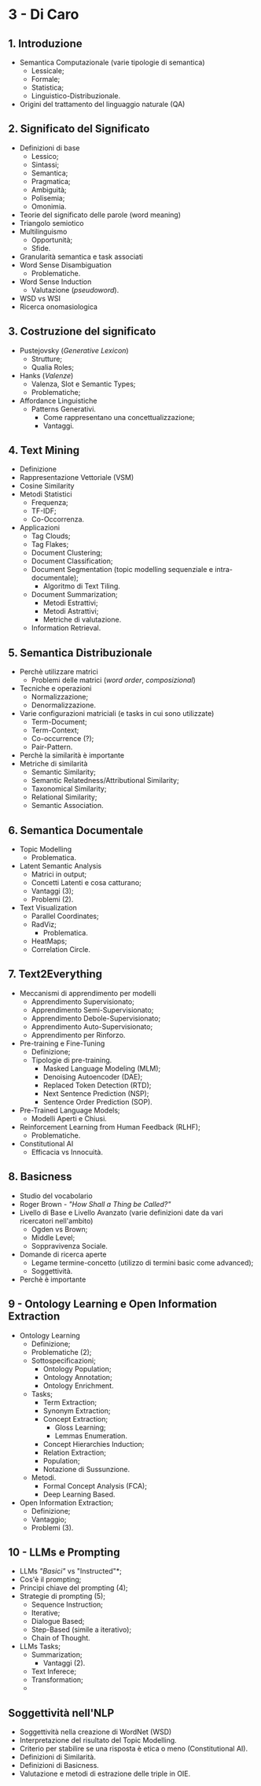 # 3 - Di Caro

## 1. Introduzione
* Semantica Computazionale (varie tipologie di semantica)
    * Lessicale;
    * Formale;
    * Statistica;
    * Linguistico-Distribuzionale.
* Origini del trattamento del linguaggio naturale (QA)

## 2. Significato del Significato
* Definizioni di base
    * Lessico; 
    * Sintassi;
    * Semantica;
    * Pragmatica;
    * Ambiguità;
    * Polisemia;
    * Omonimia.
* Teorie del significato delle parole (word meaning)
* Triangolo semiotico
* Multilinguismo
    * Opportunità;
    * Sfide.
* Granularità semantica e task associati
* Word Sense Disambiguation
    * Problematiche.
* Word Sense Induction
    * Valutazione (*pseudoword*).
* WSD vs WSI
* Ricerca onomasiologica

## 3. Costruzione del significato
* Pustejovsky (*Generative Lexicon*)
    * Strutture;
    * Qualia Roles;
* Hanks (*Valenze*)
    * Valenza, Slot e Semantic Types;
    * Problematiche;
* Affordance Linguistiche
    * Patterns Generativi.
        * Come rappresentano una concettualizzazione;
        * Vantaggi.

## 4. Text Mining
* Definizione
* Rappresentazione Vettoriale (VSM)
* Cosine Similarity
* Metodi Statistici
    * Frequenza;
    * TF-IDF;
    * Co-Occorrenza.
* Applicazioni
    * Tag Clouds;
    * Tag Flakes;
    * Document Clustering;
    * Document Classification;
    * Document Segmentation (topic modelling sequenziale e intra-documentale);
        * Algoritmo di Text Tiling.
    * Document Summarization;
        * Metodi Estrattivi;
        * Metodi Astrattivi;
        * Metriche di valutazione.
    * Information Retrieval.

## 5. Semantica Distribuzionale
* Perchè utilizzare matrici
    * Problemi delle matrici (*word order*, *composizional*)
* Tecniche e operazioni
    * Normalizzazione;
    * Denormalizzazione.
* Varie configurazioni matriciali (e tasks in cui sono utilizzate)
    * Term-Document;
    * Term-Context;
    * Co-occurrence (?);
    * Pair-Pattern.
* Perchè la similarità è importante
* Metriche di similarità
    * Semantic Similarity;
    * Semantic Relatedness/Attributional Similarity;
    * Taxonomical Similarity;
    * Relational Similarity;
    * Semantic Association.

## 6. Semantica Documentale
* Topic Modelling
    * Problematica.
* Latent Semantic Analysis
    * Matrici in output;
    * Concetti Latenti e cosa catturano;
    * Vantaggi (3);
    * Problemi (2).
* Text Visualization
    * Parallel Coordinates;
    * RadViz;
        * Problematica.
    * HeatMaps;
    * Correlation Circle.

## 7. Text2Everything
* Meccanismi di apprendimento per modelli
    * Apprendimento Supervisionato;
    * Apprendimento Semi-Supervisionato;
    * Apprendimento Debole-Supervisionato;
    * Apprendimento Auto-Supervisionato;
    * Apprendimento per Rinforzo.
* Pre-training e Fine-Tuning
    * Definizione;
    * Tipologie di pre-training.
        * Masked Language Modeling (MLM);
        * Denoising Autoencoder (DAE);
        * Replaced Token Detection (RTD);
        * Next Sentence Prediction (NSP);
        * Sentence Order Prediction (SOP).
* Pre-Trained Language Models;
    * Modelli Aperti e Chiusi.
* Reinforcement Learning from Human Feedback (RLHF);
    * Problematiche.
* Constitutional AI
    * Efficacia vs Innocuità.


## 8. Basicness
* Studio del vocabolario
* Roger Brown - *"How Shall a Thing be Called?"*
* Livello di Base e Livello Avanzato (varie definizioni date da vari ricercatori
  nell'ambito)
    * Ogden vs Brown;
    * Middle Level;
    * Soppravivenza Sociale.
* Domande di ricerca aperte
    * Legame termine-concetto (utilizzo di termini basic come advanced);
    * Soggettività.
* Perchè è importante 

## 9 - Ontology Learning e Open Information Extraction
* Ontology Learning
    * Definizione;
    * Problematiche (2);
    * Sottospecificazioni;
        * Ontology Population;
        * Ontology Annotation;
        * Ontology Enrichment.
    * Tasks;
        * Term Extraction;
        * Synonym Extraction;
        * Concept Extraction;
            * Gloss Learning;
            * Lemmas Enumeration.
        * Concept Hierarchies Induction;
        * Relation Extraction;
        * Population;
        * Notazione di Sussunzione.
    * Metodi.
        * Formal Concept Analysis (FCA);
        * Deep Learning Based.
* Open Information Extraction;
    * Definizione;
    * Vantaggio;
    * Problemi (3).

## 10 - LLMs e Prompting
* LLMs *"Basici"* vs "Instructed"*;
* Cos'è il prompting;
* Principi chiave del prompting (4);
* Strategie di prompting (5);
    * Sequence Instruction;
    * Iterative;
    * Dialogue Based;
    * Step-Based (simile a iterativo);
    * Chain of Thought.
* LLMs Tasks;
    * Summarization;
        * Vantaggi (2).
    * Text Inferece;
    * Transformation;
    * 

        
## Soggettività nell'NLP
* Soggettività nella creazione di WordNet (WSD)
* Interpretazione del risultato del Topic Modelling.
* Criterio per stabilire se una risposta è etica o meno (Constitutional AI).
* Definizioni di Similarità.
* Definizioni di Basicness.
* Valutazione e metodi di estrazione delle triple in OIE.


